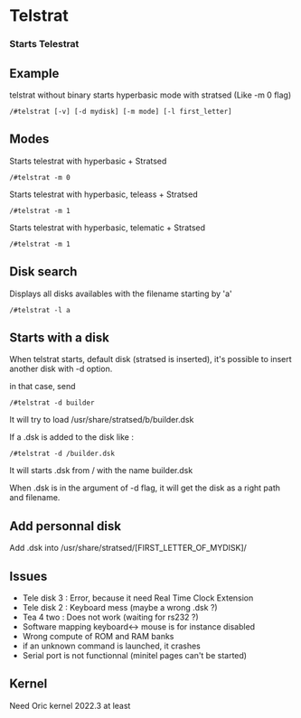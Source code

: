 # Telstrat

### Starts Telestrat

## Example

telstrat without binary starts hyperbasic mode with stratsed (Like -m 0 flag)

```code
/#telstrat [-v] [-d mydisk] [-m mode] [-l first_letter]
```

## Modes

Starts telestrat with hyperbasic + Stratsed

```code
/#telstrat -m 0
```

Starts telestrat with hyperbasic, teleass + Stratsed

```code
/#telstrat -m 1
```

Starts telestrat with hyperbasic, telematic + Stratsed

```code
/#telstrat -m 1
```

## Disk search

Displays all disks availables with the filename starting by 'a'

```code
/#telstrat -l a
```

## Starts with a disk

When telstrat starts, default disk (stratsed is inserted), it's possible to insert another disk with -d option.

in that case, send

```code
/#telstrat -d builder
```

It will try to load /usr/share/stratsed/b/builder.dsk

If a .dsk is added to the disk like :

```code
/#telstrat -d /builder.dsk
```

It will starts .dsk from / with the name builder.dsk

When .dsk is in the argument of -d flag, it will get the disk as a right path and filename.

## Add personnal disk

Add .dsk into /usr/share/stratsed/[FIRST_LETTER_OF_MYDISK]/



## Issues

* Tele disk 3 : Error, because it need Real Time Clock Extension
* Tele disk 2 : Keyboard mess (maybe a wrong .dsk ?)
* Tea 4 two : Does not work (waiting for rs232 ?)
* Software mapping keyboard<-> mouse is for instance disabled
* Wrong compute of ROM and RAM banks
* if an unknown command is launched, it crashes
* Serial port is not functionnal (minitel pages can't be started)

## Kernel

Need Oric kernel 2022.3 at least
